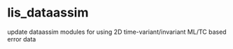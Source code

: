 # lis_dataassim
update dataassim modules for using 2D time-variant/invariant ML/TC based error data
